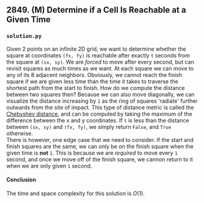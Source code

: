 ## 2849. (M) Determine if a Cell Is Reachable at a Given Time

### `solution.py`
Given 2 points on an infinite 2D grid, we want to determine whether the square at coordinates `(fx, fy)` is reachable after exactly `t` seconds from the square at `(sx, sy)`. We are *forced* to move after every second, but can revisit squares as much times as we want. At each square we can move to any of its 8 adjacent neighbors. Obviously, we cannot reach the finish square if we are given less time than the time it takes to traverse the shortest path from the start to finish. How do we compute the distance between two squares then? Because we can also move diagonally, we can visualize the distance increasing by `1` as the ring of squares 'radiate' further outwards from the site of impact. This type of distance metric is called the [Chebyshev distance](https://en.wikipedia.org/wiki/Chebyshev_distance), and can be computed by taking the maximum of the difference between the x and y coordinates. If `t` is less than the distance between `(sx, sy)` and `(fx, fy)`, we simply return `False`, and `True` otherwise.  
There is however, one edge case that we need to consider. If the start and finish squares are the same, we can only be on the finish square when the given time is **not** `1`. This is because we are *required* to move every `1` second, and once we move off of the finish square, we cannon return to it when we are only given `1` second.  

#### Conclusion
The time and space complexity for this solution is $O(1)$.  
  

